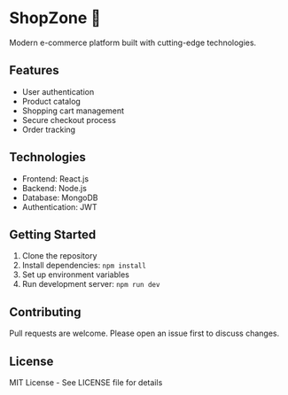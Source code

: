# ShopZone 🛒

Modern e-commerce platform built with cutting-edge technologies.

## Features

- User authentication
- Product catalog
- Shopping cart management
- Secure checkout process
- Order tracking

## Technologies

- Frontend: React.js
- Backend: Node.js
- Database: MongoDB
- Authentication: JWT

## Getting Started

1. Clone the repository
2. Install dependencies: `npm install`
3. Set up environment variables
4. Run development server: `npm run dev`

## Contributing

Pull requests are welcome. Please open an issue first to discuss changes.

## License

MIT License - See LICENSE file for details